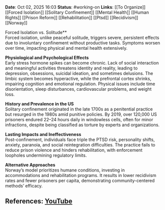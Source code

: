 **Date**: Oct 02, 2025 16:03
**Status**: #working-on
**Links**: [[To Organize]] [[Forced Isolation]] [[Solitary Confinement]] [[Mental Health]] [[Human Rights]] [[Prison Reform]] [[Rehabilitation]] [[Ptsd]] [[Recidivism]] [[Norway]]

Forced Isolation vs. Solitude**  
Forced isolation, unlike peaceful solitude, triggers severe, persistent effects due to involuntary confinement without productive tasks. Symptoms worsen over time, impacting physical and mental health extensively.  

**Physiological and Psychological Effects**  
Early stress hormone spikes can become chronic. Lack of social interaction and meaningful activities threatens identity and reality, leading to depression, obsessions, suicidal ideation, and sometimes delusions. The limbic system becomes hyperactive, while the prefrontal cortex shrinks, impairing cognition and emotional regulation. Physical issues include time disorientation, sleep disturbances, cardiovascular problems, and weight loss.  

**History and Prevalence in the US**  
Solitary confinement originated in the late 1700s as a penitential practice but resurged in the 1980s amid punitive policies. By 2019, over 120,000 US prisoners endured 22–24 hours daily in windowless cells, often for minor infractions, despite being classified as torture by experts and organizations.  

**Lasting Impacts and Ineffectiveness**  
Post-confinement, individuals face triple the PTSD risk, personality shifts, anxiety, paranoia, and social reintegration difficulties. The practice fails to reduce prison violence and hinders rehabilitation, with enforcement loopholes undermining regulatory limits.  

**Alternative Approaches**  
Norway’s model prioritizes humane conditions, investing in accommodations and rehabilitation programs. It results in lower recidivism rates and fewer prisoners per capita, demonstrating community-centered methods’ efficacy.

## References: [YouTube](https://www.youtube.com/watch?v=USW8yf4L-R4)
